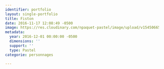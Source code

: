 ```yaml
---
identifier: portfolio
layout: single-portfolio
title: Fiston
date: 2016-11-17 12:08:49 -0500
image: https://res.cloudinary.com/npaquet-pastel/image/upload/v1545066551/Fiston-bande-dessin%C3%A9e-fusain-23-X-28-cm-2016-.jpg
metadata:
  year: 2016-12-01 00:00:00 -0500
  dimensions: ''
  support: ''
  type: Pastel
categorie: personnages

---
```


